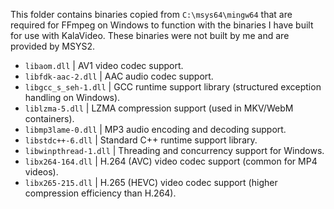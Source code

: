 This folder contains binaries copied from `C:\msys64\mingw64` that are required for FFmpeg on Windows to function with the binaries I have built for use with KalaVideo. These binaries were not built by me and are provided by MSYS2.

- `libaom.dll`          | AV1 video codec support.
- `libfdk-aac-2.dll`    | AAC audio codec support.
- `libgcc_s_seh-1.dll`  | GCC runtime support library (structured exception handling on Windows).
- `liblzma-5.dll`       | LZMA compression support (used in MKV/WebM containers).
- `libmp3lame-0.dll`    | MP3 audio encoding and decoding support.
- `libstdc++-6.dll`     | Standard C++ runtime support library.
- `libwinpthread-1.dll` | Threading and concurrency support for Windows.
- `libx264-164.dll`     | H.264 (AVC) video codec support (common for MP4 videos).
- `libx265-215.dll`     | H.265 (HEVC) video codec support (higher compression efficiency than H.264).
